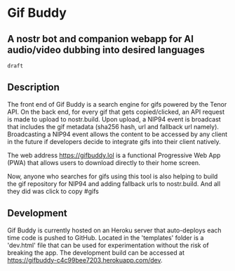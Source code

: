 Gif Buddy
======

A nostr bot and companion webapp for AI audio/video dubbing into desired languages
--------------

`draft`

## Description
The front end of Gif Buddy is a search engine for gifs powered by the Tenor API. On the back end, for every gif that gets copied/clicked, an API request is made to upload to nostr.build. Upon upload, a NIP94 event is broadcast that includes the gif metadata (sha256 hash, url and fallback url namely). Broadcasting a NIP94 event allows the content to be accessed by any client in the future if developers decide to integrate gifs into their client natively.

The web address https://gifbuddy.lol is a functional Progressive Web App (PWA) that allows users to download directly to their home screen.

Now, anyone who searches for gifs using this tool is also helping to build the gif repository for NIP94 and adding fallback urls to nostr.build. And all they did was click to copy #gifs

## Development
Gif Buddy is currently hosted on an Heroku server that auto-deploys each time code is pushed to GitHub. Located in the 'templates' folder is a 'dev.html' file that can be used for experimentation without the risk of breaking the app. The development build can be accessed at https://gifbuddy-c4c99bee7203.herokuapp.com/dev.
